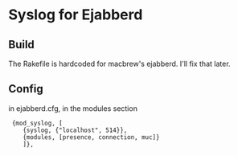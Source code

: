 Syslog for Ejabberd
===================


Build
-----

The Rakefile is hardcoded for macbrew's ejabberd. I'll fix that later.

Config
------

in ejabberd.cfg, in the modules section

	 {mod_syslog, [
		{syslog, {"localhost", 514}},
		{modules, [presence, connection, muc]}
		]},